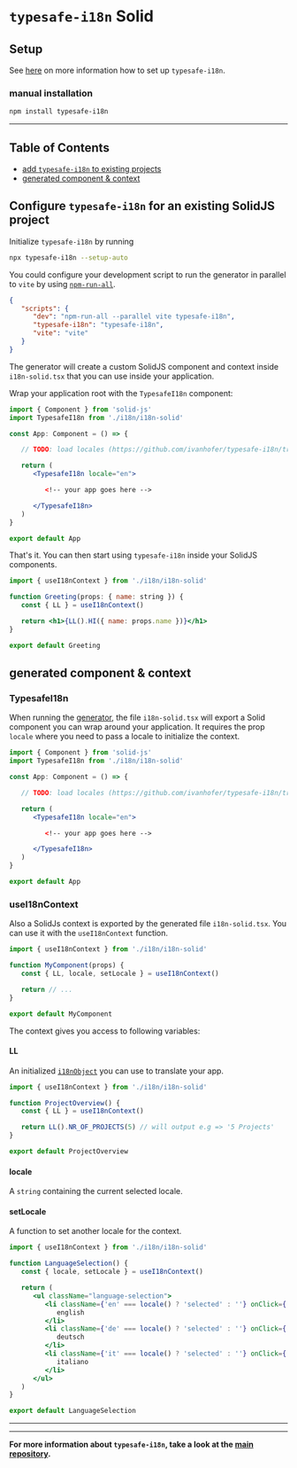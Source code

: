 # `typesafe-i18n` Solid
<!--
**You can find a demo implementation [here](https://github.com/ivanhofer/typesafe-i18n/tree/main/packages/solid/example).** -->

## Setup

See [here](https://github.com/ivanhofer/typesafe-i18n#get-started) on more information how to set up `typesafe-i18n`.

### manual installation

```bash
npm install typesafe-i18n
```

---

## Table of Contents
 - [add `typesafe-i18n` to existing projects](#configure-typesafe-i18n-for-an-existing-solidjs-project)
 - [generated component & context](#generated-component--context)


<!-- ------------------------------------------------------------------------------------------ -->
<!-- ------------------------------------------------------------------------------------------ -->
<!-- ------------------------------------------------------------------------------------------ -->

## Configure `typesafe-i18n` for an existing SolidJS project


Initialize `typesafe-i18n` by running

```bash
npx typesafe-i18n --setup-auto
```

You could configure your development script to run the generator in parallel to `vite` by using [`npm-run-all`](https://github.com/mysticatea/npm-run-all).

```json
{
   "scripts": {
      "dev": "npm-run-all --parallel vite typesafe-i18n",
      "typesafe-i18n": "typesafe-i18n",
      "vite": "vite"
   }
}
```

The generator will create a custom SolidJS component and context inside `i18n-solid.tsx` that you can use inside your application.

Wrap your application root with the `TypesafeI18n` component:

```jsx
import { Component } from 'solid-js'
import TypesafeI18n from './i18n/i18n-solid'

const App: Component = () => {

   // TODO: load locales (https://github.com/ivanhofer/typesafe-i18n/tree/main/packages/generator#loading-locales)

   return (
      <TypesafeI18n locale="en">

         <!-- your app goes here -->

      </TypesafeI18n>
   )
}

export default App
```

That's it. You can then start using `typesafe-i18n` inside your SolidJS components.

```jsx
import { useI18nContext } from './i18n/i18n-solid'

function Greeting(props: { name: string }) {
   const { LL } = useI18nContext()

   return <h1>{LL().HI({ name: props.name })}</h1>
}

export default Greeting
```


<!-- ------------------------------------------------------------------------------------------ -->
<!-- ------------------------------------------------------------------------------------------ -->
<!-- ------------------------------------------------------------------------------------------ -->

## generated component & context

### TypesafeI18n

When running the [generator](https://github.com/ivanhofer/typesafe-i18n/tree/main/packages/generator#generator), the file `i18n-solid.tsx` will export a Solid component you can wrap around your application. It requires the prop `locale` where you need to pass a locale to initialize the context.

```jsx
import { Component } from 'solid-js'
import TypesafeI18n from './i18n/i18n-solid'

const App: Component = () => {

   // TODO: load locales (https://github.com/ivanhofer/typesafe-i18n/tree/main/packages/generator#loading-locales)

   return (
      <TypesafeI18n locale="en">

         <!-- your app goes here -->

      </TypesafeI18n>
   )
}

export default App
```


### useI18nContext

Also a SolidJs context is exported by the generated file `i18n-solid.tsx`. You can use it with the `useI18nContext` function.

```jsx
import { useI18nContext } from './i18n/i18n-solid'

function MyComponent(props) {
   const { LL, locale, setLocale } = useI18nContext()

   return // ...
}

export default MyComponent
```

The context gives you access to following variables:

#### LL

An initialized [`i18nObject`](https://github.com/ivanhofer/typesafe-i18n/tree/main/packages/runtime#i18nObject) you can use to translate your app.

```jsx
import { useI18nContext } from './i18n/i18n-solid'

function ProjectOverview() {
   const { LL } = useI18nContext()

   return LL().NR_OF_PROJECTS(5) // will output e.g => '5 Projects'
}

export default ProjectOverview
```

#### locale

A `string` containing the current selected locale.

#### setLocale

A function to set another locale for the context.


```jsx
import { useI18nContext } from './i18n/i18n-solid'

function LanguageSelection() {
   const { locale, setLocale } = useI18nContext()

   return (
      <ul className="language-selection">
         <li className={'en' === locale() ? 'selected' : ''} onClick={() => setLocale('en')}>
            english
         </li>
         <li className={'de' === locale() ? 'selected' : ''} onClick={() => setLocale('de')}>
            deutsch
         </li>
         <li className={'it' === locale() ? 'selected' : ''} onClick={() => setLocale('it')}>
            italiano
         </li>
      </ul>
   )
}

export default LanguageSelection
```


---
---

**For more information about `typesafe-i18n`, take a look at the [main repository](https://github.com/ivanhofer/typesafe-i18n).**